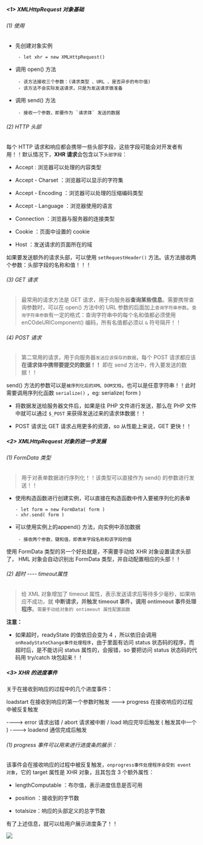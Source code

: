 ##### <1> XMLHttpRequest 对象基础

###### (1) 使用

- 先创建对象实例
  
  ```
   - let xhr = new XMLHttpRequest()
  ```

- 调用 open() 方法
  
  ```
   - 该方法接收三个参数：(请求类型 、URL 、是否异步的布尔值)
   - 该方法不会实际发送请求，只是为发送请求做准备
  ```

- 调用 send() 方法
  
  ```
   - 接收一个参数，即要作为 `请求体` 发送的数据
  ```

###### (2) HTTP 头部

每个 HTTP 请求和响应都会携带一些头部字段，这些字段可能会对开发者有用！！默认情况下，**XHR 请求**会包含以下`头部字段`：

- Accept : 浏览器可以处理的内容类型

- Accept - Charset ：浏览器可以显示的字符集

- Accept - Encoding ：浏览器可以处理的压缩编码类型

- Accept - Language ：浏览器使用的语言

- Connection ：浏览器与服务器的连接类型

- Cookie ：页面中设置的 cookie

- Host ：发送请求的页面所在的域

如果要发送额外的请求头部，可以使用 `setRequestHeader()` 方法。该方法接收两个参数：头部字段的名称和值！！！

###### (3) GET 请求

> 最常用的请求方法是 GET 请求，用于向服务器**查询某些信息**。需要携带查询参数时，可以在 open() 方法中的 URL 参数的后面加上`查询字符串参数`。`查询字符串参数`有一定的格式：查询字符串中的每个名和值都必须使用 enCOdeURIComponent() 编码，所有名值都必须以 `&` 符号隔开！！

###### (4) POST 请求

> 第二常用的请求，用于向服务器`发送应该保存的数据`，每个 POST 请求都应该**在请求体中携带要提交的数据！！** 即在 send 方法中，传入要发送的数据！！

send() 方法的参数可以是`被序列化后的XML DOM文档`，也可以是任意字符串！！此时需要调用序列化函数 `serialize()` ，eg: serialize( form )

- 将数据发送给服务器文件后，如果是往 PHP 文件进行发送，那么在 PHP 文件中就可以通过 `$_POST` 来获得发送过来的请求体数据！！

- POST 请求比 GET 请求占用更多的资源，so 从性能上来说，GET 更快！！

##### <2> XMLHttpRequest 对象的进一步发展

###### (1) FormData 类型

> 用于对表单数据进行序列化！！该类型可以直接作为 send() 的参数进行发送！！

- 使用构造函数进行创建实例，可以直接在构造函数中传入要被序列化的表单
  
  ```
  - let form = new FormData( form )
  - xhr.send( form )
  ```

- 可以使用实例上的append() 方法，向实例中添加数据
  
  ```
   - 接收两个参数，键和值，即表单字段名称和该字段的值
  ```

使用 FormData 类型的另一个好处就是，不需要手动给 XHR 对象设置请求头部了， HML 对象会自动识别出 FormData 类型，并自动配置相应的头部！！

###### (2) 超时 ---- timeout属性

> 给 XML 对象增加了 timeout 属性，表示发送请求后等待多少毫秒，如果响应不成功，就 **中断请求，并触发 timeout 事件，调用 ontimeout 事件处理程序**。`需要手动给对象的 ontimeout 属性配置函数`

**注意：**

- 如果超时，readyState 的值依旧会变为 4 ，所以依旧会调用 `onReadyStateChange事件处理程序`，由于里面有访问 status 状态码的程序，而超时后，是不能访问 status 属性的，会报错，so 要把访问 status 状态码的代码用 try/catch 块包起来！！

##### <3> XHR 的进度事件

关于在接收到响应的过程中的几个进度事件：

loadstart 在接收到响应的第一个参数时触发 ---> progress 在接收响应的过程中被反复触发

----> error 请求出错 / abort 请求被中断 / load 响应完毕后触发 ( 触发其中一个 ) ----> loadend 通信完成后触发

###### (1) progress 事件可以用来进行进度条的展示：

该事件会在接收响应的过程中被反复触发，`onprogress事件处理程序会受到 event 对象`，它的 target 属性是 XHR 对象，且其包含 3 个额外属性：

- lengthComputable ：布尔值，表示进度信息是否可用

- position ：接收到的字节数

- totalsize：响应的头部定义的总字节数

有了上述信息，就可以给用户展示进度条了！！

![](C:\Users\lenovo\Desktop\哈哈\1836.png)
